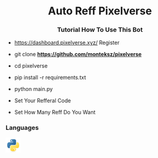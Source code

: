 <h1 align="center">Auto Reff Pixelverse</h1>
<h3 align="center">Tutorial How To Use This Bot</h3>

- https://dashboard.pixelverse.xyz/ Register

- git clone **https://github.com/monteksz/pixelverse**

- cd pixelverse

- pip install -r requirements.txt

- python main.py

- Set Your Refferal Code

- Set How Many Reff Do You Want



<h3 align="left">Languages</h3>
<p align="left"> <a href="https://www.python.org" target="_blank" rel="noreferrer"> <img src="https://raw.githubusercontent.com/devicons/devicon/master/icons/python/python-original.svg" alt="python" width="40" height="40"/> </a> </p>
